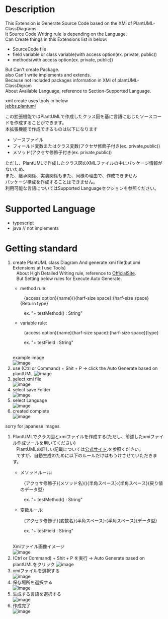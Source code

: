 # Description
This Extension is Generate Source Code based on the XMi of PlantUML-ClassDiagrams.<br/>
It Source Code Writing rule is depending on the Language.<br/>
Can Create things in this Extensions list in below:
- SourceCode file
- field variable or class variable(with access option(ex. private, public))
- methods(with access option(ex. private, public))

But Can't create Package.<br/>
also Can't write implements and extends.<br/>
Because not included packages information in XMi of plantUML-ClassDigram<br/>
About Available Language, reference to Section-Supported Language.<br/>

xml create uses tools in below<br/>
[jebbs.plantuml](https://marketplace.visualstudio.com/items?itemName=jebbs.plantuml)

この拡張機能ではPlantUMLで作成したクラス図を基に言語に応じたソースコードを作成することができます。<br/>
本拡張機能で作成できるものは以下になります<br/>
- ソースファイル
- フィールド変数またはクラス変数(アクセサ修飾子付き(ex. private,public))
- メソッド(アクセサ修飾子付き(ex. private,public))

ただし、PlantUMLで作成したクラス図のXMLファイルの中にパッケージ情報がないため、<br/>
また、継承関係、実装関係もまた、同様の理由で、作成できません<br/>
パッケージ構成を作成することはできません。<br/>
利用可能な言語についてはSupported Languageセクションを参照ください。

# Supported Language
- typescript
- java // not implements

# Getting standard
1. create PlantUML class Diagram And generate xmi file(but xmi Extensions at I use Tools)<br/>
&nbsp;&nbsp;&nbsp;About High Detailed Writing rule, reference to [OfficialSite](https://plantuml.com/).<br/>
&nbsp;&nbsp;&nbsp;But Setting below rules for Execute Auto Generate.
&nbsp;&nbsp;&nbsp;<ul><li><p>method rule:</p><p>&nbsp;&nbsp;&nbsp;{access option}{name}(){harf-size space}:{harf-size space}{Return type}</p><p>&nbsp;&nbsp;&nbsp;ex. "+ testMethod() : String"</p></li><li><p>variable rule:</p><p>&nbsp;&nbsp;&nbsp;{access option}{name}{harf-size space}:{harf-size space}{type}</p><p>&nbsp;&nbsp;&nbsp;ex. "+ testField : String"</p></li></ul><br/>
example image<br/>
![image](https://github.com/user-attachments/assets/4caf9d2d-a59a-4693-bc24-5af5f397527b)<br/>
2. use (Ctrl or Command) + Shit + P  -> click the Auto Generate based on plantUML
![image](https://github.com/user-attachments/assets/a19475a1-df29-463c-9af9-48b504998a21)<br/>
3. select xmi file<br/>
![image](https://github.com/user-attachments/assets/923ea082-b66b-4f75-940b-2b61d6994aa0)<br/>
4. select save Folder<br/>
![image](https://github.com/user-attachments/assets/4ab1006d-c24e-4fe9-90f5-ebab33003673)<br/>
5. select Language<br/>
![image](https://github.com/user-attachments/assets/ce2dcb2d-de9a-4692-987a-afd998271133)
6. created complete<br/>
![image](https://github.com/user-attachments/assets/29e4f799-8952-4833-950b-6f31b4024a26)

sorry for japanese images.

1. PlantUMLでクラス図とxmiファイルを作成する(ただし、前述したxmiファイル作成ツールを用いてください)<br/>
&nbsp;&nbsp;&nbsp;PlantUMLの詳しい記載については[公式サイト](https://plantuml.com/).を参照ください。<br/>
&nbsp;&nbsp;&nbsp;ですが、自動生成のために以下のルールだけはもうけさせていただきます。
&nbsp;&nbsp;&nbsp;<ul><li><p>メソッドルール:</p><p>&nbsp;&nbsp;&nbsp;{アクセサ修飾子}{メソッド名}(){半角スペース}:{半角スペース}{戻り値のデータ型}</p><p>&nbsp;&nbsp;&nbsp;ex. "+ testMethod() : String"</p></li><li><p>変数ルール:</p><p>&nbsp;&nbsp;&nbsp;{アクセサ修飾子}{変数名}{半角スペース}:{半角スペース}{データ型}</p><p>&nbsp;&nbsp;&nbsp;ex. "+ testField : String"</p></li></ul><br/>
Xmiファイル画像イメージ<br/>
![image](https://github.com/user-attachments/assets/4caf9d2d-a59a-4693-bc24-5af5f397527b)<br/>
2. (Ctrl or Command) + Shit + P を実行  -> Auto Generate based on plantUMLをクリック
![image](https://github.com/user-attachments/assets/a19475a1-df29-463c-9af9-48b504998a21)<br/>
3. xmiファイルを選択する<br/>
![image](https://github.com/user-attachments/assets/923ea082-b66b-4f75-940b-2b61d6994aa0)<br/>
4. 保存場所を選択する<br/>
![image](https://github.com/user-attachments/assets/4ab1006d-c24e-4fe9-90f5-ebab33003673)<br/>
5. 生成する言語を選択する<br/>
![image](https://github.com/user-attachments/assets/ce2dcb2d-de9a-4692-987a-afd998271133)
6. 作成完了<br/>
![image](https://github.com/user-attachments/assets/29e4f799-8952-4833-950b-6f31b4024a26)



